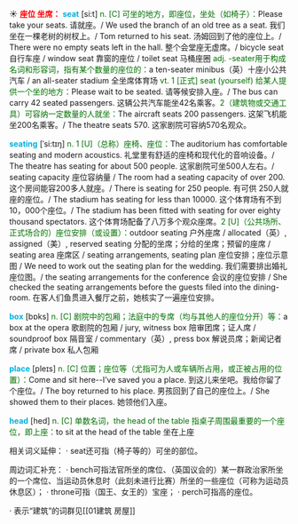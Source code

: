 ☀ <font color="red">**座位 坐席：**</font>
<font color="sky blue">**seat**</font> [si:t] 
<font color="rgb(227, 108, 9)">n. [C] 可坐的地方，即座位，坐处（如椅子）：</font>Please take your seats. 请就座。/ We used the branch of an old tree as a seat. 我们坐在一棵老树的树杈上。/ Tom returned to his seat. 汤姆回到了他的座位上。/ There were no empty seats left in the hall. 整个会堂座无虚席。/ bicycle seat 自行车座 / window seat 靠窗的座位 / toilet seat 马桶座圈 <font color="rgb(227, 108, 9)">adj. -seater用于构成名词和形容词，指有某个数量的座位的：</font>a ten-seater minibus（英）十座小公共汽车 / an all-seater stadium 全坐席体育场 <font color="rgb(227, 108, 9)">vt. 1 [正式] seat (yourself) 给某人提供一个坐的地方：</font>Please wait to be seated. 请等候安排入座。/ The bus can carry 42 seated passengers. 这辆公共汽车能坐42名乘客。<font color="rgb(227, 108, 9)">2（建筑物或交通工具）可容纳一定数量的人就坐：</font>The aircraft seats 200 passengers. 这架飞机能坐200名乘客。/ The theatre seats 570. 这家剧院可容纳570名观众。
           
<font color="sky blue">**seating**</font> [ˈsi:tɪŋ]
<font color="rgb(227, 108, 9)">n. 1 [U]（总称）座椅、座位：</font>The auditorium has comfortable seating and modern acoustics. 礼堂里有舒适的座椅和现代化的音响设备。/ The theatre has seating for about 500 people. 这家剧院可坐500人左右。/ seating capacity 座位容纳量 / The room had a seating capacity of over 200. 这个房间能容200多人就座。/ There is seating for 250 people. 有可供 250人就座的座位。/ The stadium has seating for less than 10000. 这个体育场有不到10，000个座位。/ The stadium has been fitted with seating for over eighty thousand spectators. 这个体育场配备了八万多个观众座席。<font color="rgb(227, 108, 9)">2 [U]（公共场所、正式场合的）座位安排（或设置）：</font>outdoor seating 户外座席 / allocated（英）, assigned（美）, reserved seating 分配的坐席；分给的坐席；预留的座席 / seating area 座席区 / seating arrangements, seating plan 座位安排；座位示意图 / We need to work out the seating plan for the wedding. 我们需要排出婚礼座位图。/ the seating arrangements for the conference 会议的座位安排 / She checked the seating arrangements before the guests filed into the dining-room. 在客人们鱼贯进入餐厅之前，她核实了一遍座位安排。

<font color="sky blue">**box**</font> [bɒks] 
<font color="rgb(227, 108, 9)">n. [C] 剧院中的包厢；法庭中的专席（均与其他人的座位分开）等：</font>a box at the opera 歌剧院的包厢 / jury, witness box 陪审团席；证人席 / soundproof box 隔音室 / commentary（英）, press box 解说员席；新闻记者席 / private box 私人包厢

<font color="sky blue">**place**</font> [pleɪs] 
<font color="rgb(227, 108, 9)">n. [C] 位置；座位等（尤指可为人或车辆所占用，或正被占用的位置）：</font>Come and sit here--I’ve saved you a place. 到这儿来坐吧。我给你留了个座位。/ The boy returned to his place. 男孩回到了自己的座位上。/ She showed them to their places. 她领他们入座。

<font color="sky blue">**head**</font> [hed] 
<font color="rgb(227, 108, 9)">n. [C] 单数名词，the head of the table 指桌子周围最重要的一个座位，即上座：</font>to sit at the head of the table 坐在上座

相关词义延伸：
· seat还可指（椅子等的）可坐的部位。

周边词汇补充：
· bench可指法官所坐的席位、（英国议会的）某一群政治家所坐的一个席位、当运动员休息时（此刻未进行比赛）所坐的一些座位（可称为运动员休息区）；
· throne可指（国王、女王的）宝座；
· perch可指高的座位。

· 表示“建筑”的词群见[[01建筑 房屋]]
